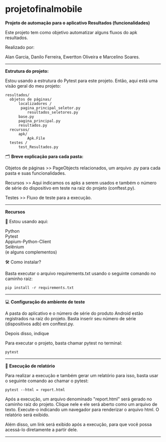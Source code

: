 # projetofinalmobile

**Projeto de automação para o aplicativo Resultados (funcionalidades)**

Este projeto tem como objetivo automatizar alguns fluxos do apk resultados. 

Realizado por:

Alan Garcia, Danilo Ferreira, Ewertton Oliveira e Marcelino Soares.
___

**Estrutura do projeto:**

Estou usando a estrutura do Pytest para este projeto. Então, aqui está uma visão geral do meu projeto:

```
resultados/
  objetos de páginas/
      localizadores /
       pagina_principal_seletor.py
          resultados_seletores.py
      base.py
      pagina_principal.py
      resultados.py
  recursos/
      apk/
          Apk.File
  testes /
      test_Resultados.py
```

🗂 **Breve explicação para cada pasta:**

Objetos de páginas >> PageObjects relacionados, um arquivo .py para cada pasta e suas funcionalidades.

Recursos >> Aqui indicamos os apks a serem usados e também o número de série do dispositivo em teste na raiz do projeto (conftest.py).

Testes >> Fluxo de teste para a execução.
___

**Recursos**

🎯 Estou usando aqui:

Python <br>
Pytest <br>
Appium-Python-Client <br>
Selênium <br>
(e alguns complementos) <br>

🛠 Como instalar?

Basta executar o arquivo requirements.txt usando o seguinte comando no caminho raiz:

```
pip install -r requirements.txt
```
___

💻 **Configuração do ambiente de teste**

A pasta do aplicativo e o número de série do produto Android estão registrados na raiz do projeto.
Basta inserir seu número de série (dispositivos adb) em conftest.py.

Depois disso, indique

Para executar o projeto, basta chamar pytest no terminal:

```
pytest
```
___

📝 **Execução de relatório**

Para realizar a execução e também gerar um relatório para isso, basta usar o seguinte comando ao chamar o pytest:

```
pytest --html = report.html
```

Após a execução, um arquivo denominado "report.html" será gerado no caminho raiz do projeto. Clique nele e ele será aberto como um arquivo de texto. Execute-o indicando um navegador para renderizar o arquivo html. O relatório será exibido.

Além disso, um link será exibido após a execução, para que você possa acessá-lo diretamente a partir dele.

___
